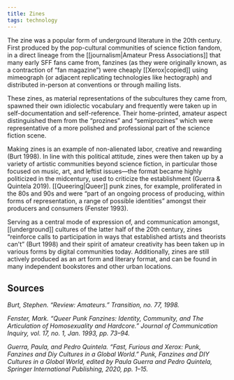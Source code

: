 ```yaml
---
title: Zines
tags: technology
---
```


The zine was a popular form of underground literature in the 20th century. First produced by the pop-cultural communities of science fiction fandom, in a direct lineage from the [[journalism|Amateur Press Associations]] that many early SFF fans came from, fanzines (as they were originally known, as a contraction of “fan magazine”) were cheaply [[Xerox|copied]] using mimeograph (or adjacent replicating technologies like hectograph) and distributed in-person at conventions or through mailing lists. 

These zines, as material representations of the subcultures they came from, spawned their own idiolectic vocabulary and frequently were taken up in self-documentation and self-reference. Their home-printed, amateur aspect distinguished them from the “prozines” and “semiprozines” which were representative of a more polished and professional part of the science fiction scene. 

Making zines is an example of non-alienated labor, creative and rewarding (Burt 1998). In line with this political attitude, zines were then taken up by a variety of artistic communities beyond science fiction, in particular those focused on music, art, and leftist issues—the format became highly politicized in the midcentury, used to criticize the establishment (Guerra & Quintela 2019). [[Queering|Queer]] punk zines, for example, proliferated in the 80s and 90s and were “part of an ongoing process of producing, within forms of representation, a range of possible identities” amongst their producers and consumers (Fenster 1993).

Serving as a central mode of expression of, and communication amongst, [[underground]] cultures of the latter half of the 20th century, zines “reinforce calls to participation in ways that established artists and theorists can't” (Burt 1998) and their spirit of amateur creativity has been taken up in various forms by digital communities today. Additionally, zines are still actively produced as an art form and literary format, and can be found in many independent bookstores and other urban locations.

## Sources

*Burt, Stephen. “Review: Amateurs.” Transition, no. 77, 1998.*

*Fenster, Mark. “Queer Punk Fanzines: Identity, Community, and The Articulation of Homosexuality and Hardcore.” Journal of Communication Inquiry, vol. 17, no. 1, Jan. 1993, pp. 73–94.* 

*Guerra, Paula, and Pedro Quintela. “Fast, Furious and Xerox: Punk, Fanzines and Diy Cultures in a Global World.” Punk, Fanzines and DIY Cultures in a Global World, edited by Paula Guerra and Pedro Quintela, Springer International Publishing, 2020, pp. 1–15.*